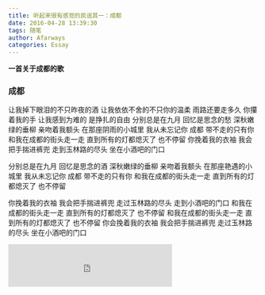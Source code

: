 ```yaml
---
title: 听起来很有感觉的民谣其一：成都
date: 2016-04-28 13:39:30
tags: 随笔
author: Afarways
categories: Essay
---
```

**一首关于成都的歌**
<!-- more -->

### 成都
让我掉下眼泪的不只昨夜的酒
让我依依不舍的不只你的温柔
雨路还要走多久 你攥着我的手
让我感到为难的 是挣扎的自由
分别总是在九月 回忆是思念的愁
深秋嫩绿的垂柳 亲吻着我额头
在那座阴雨的小城里 我从未忘记你
成都 带不走的只有你
和我在成都的街头走一走 直到所有的灯都熄灭了 也不停留
你挽着我的衣袖
我会把手揣进裤兜
走到玉林路的尽头 坐在小酒吧的门口

分别总是在九月 回忆是思念的酒
深秋嫩绿的垂柳 亲吻着我额头
在那座艳遇的小城里 我从未忘记你
成都 带不走的只有你
和我在成都的街头走一走
直到所有的灯都熄灭了 也不停留

你挽着我的衣袖
我会把手揣进裤兜
走过玉林路的尽头 走到小酒吧的门口
和我在成都的街头走一走 直到所有的灯都熄灭了 也不停留
和我在成都的街头走一走 直到所有的灯都熄灭了 也不停留
你会挽着我的衣袖 我会把手揣进裤兜
走过玉林路的尽头 坐在小酒吧的门口

<iframe frameborder="no" border="0" marginwidth="0" marginheight="0" width=330 height=86 src="http://music.163.com/outchain/player?type=2&id=30260031&auto=1&height=66">
</iframe>
